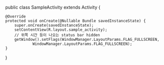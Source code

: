 public class SampleActivity extends Activity {

    @Override
    protected void onCreate(@Nullable Bundle savedInstanceState) {
        super.onCreate(savedInstanceState);
        setContentView(R.layout.sample_activity);
        // 위쪽 시간 등이 나오는 status bar hidden
        getWindow().setFlags(WindowManager.LayoutParams.FLAG_FULLSCREEN,
                WindowManager.LayoutParams.FLAG_FULLSCREEN);
    }
}
